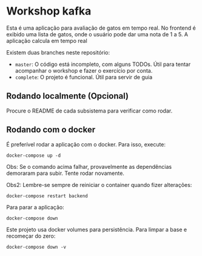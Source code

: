 # Workshop kafka

Esta é uma aplicação para avaliação de gatos em tempo real. No frontend é exibido uma lista de gatos, onde o usuário pode dar uma nota de 1 a 5. A aplicação calcula em tempo real

Existem duas branches neste repositório:

 * `master`: O código está incompleto, com alguns TODOs. Útil para tentar acompanhar o workshop e fazer o exercício por conta.
 * `complete`: O projeto é funcional. Útil para servir de guia

## Rodando localmente (Opcional)

Procure o README de cada subsistema para verificar como rodar.

## Rodando com o docker

É preferível rodar a aplicação com o docker. Para isso, execute:

```
docker-compose up -d
```
Obs: Se o comando acima falhar, provavelmente as dependências demoraram para subir. Tente rodar novamente.

Obs2: Lembre-se sempre de reiniciar o container quando fizer alterações:
```bash
docker-compose restart backend
```

Para parar a aplicação:
```
docker-compose down
```

Este projeto usa docker volumes para persistência. Para limpar a base e recomeçar do zero:
```
docker-compose down -v
```
